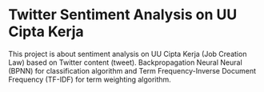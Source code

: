 # Twitter Sentiment Analysis on UU Cipta Kerja
This project is about sentiment analysis on UU Cipta Kerja (Job Creation Law) based on Twitter content (tweet).
Backpropagation Neural Neural (BPNN) for classification algorithm and Term Frequency-Inverse Document Frequency (TF-IDF) for term weighting algorithm.
